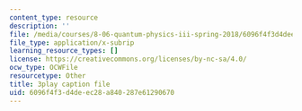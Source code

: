 ```yaml
---
content_type: resource
description: ''
file: /media/courses/8-06-quantum-physics-iii-spring-2018/6096f4f3d4deec28a840287e61290670_OCbC7fRsL7k.srt
file_type: application/x-subrip
learning_resource_types: []
license: https://creativecommons.org/licenses/by-nc-sa/4.0/
ocw_type: OCWFile
resourcetype: Other
title: 3play caption file
uid: 6096f4f3-d4de-ec28-a840-287e61290670
---
```

